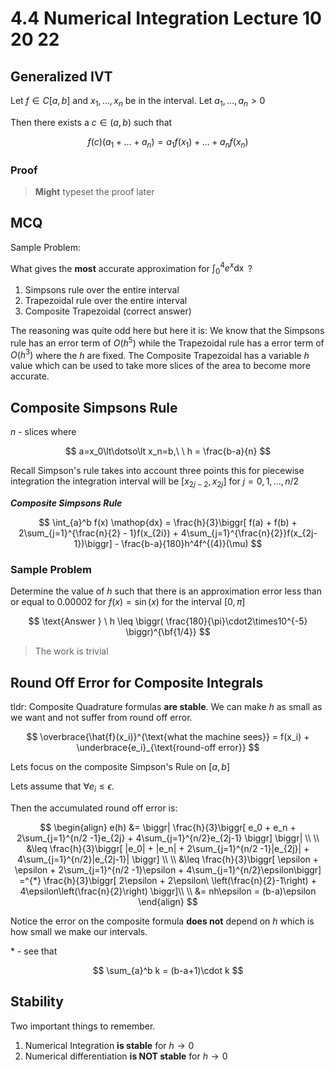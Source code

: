 # 4.4 Numerical Integration Lecture 10 20 22
## Generalized IVT
Let $f\in C[a, b]$ and $x_1,\dotso, x_n$ be in the interval. 
Let $a_1, \dotso, a_n\gt0$

Then there exists a $c\in(a, b)$ such that

$$
f(c)(a_1 + \dotso + a_n) = a_1f(x_1) + \dotso + a_nf(x_n)
$$

### Proof
> **Might** typeset the proof later

## MCQ
Sample Problem:

What gives the **most** accurate approximation for $\int_0^4 e^x\mathop{dx}$ ?

1. Simpsons rule over the entire interval
2. Trapezoidal rule over the entire interval
3. Composite Trapezoidal (correct answer)

The reasoning was quite odd here but here it is:
We know that the Simpsons rule has an error term of $O(h^5)$ while the Trapezoidal rule has a error term of $O(h^3)$ where the $h$ are fixed. The Composite Trapezoidal has a variable $h$ value which can be used to take more slices of the area to become more accurate. 

## Composite Simpsons Rule
$n$ - slices where

$$
a=x_0\lt\dotso\lt x_n=b,\ \ h = \frac{b-a}{n}
$$

Recall Simpson's rule takes into account three points this for piecewise integration the integration interval will be $[x_{2j-2}, x_{2j}]$  for $j=0, 1, \dotso, n/2$


***Composite Simpsons Rule***

$$
\int_{a}^b f(x) \mathop{dx} =
\frac{h}{3}\biggr[ f(a) + f(b) + 2\sum_{j=1}^{\frac{n}{2} - 1}f(x_{2i}) + 4\sum_{j=1}^{\frac{n}{2}}f(x_{2j-1})\biggr] - \frac{b-a}{180}h^4f^{(4)}(\mu)
$$

### Sample Problem

Determine the value of $h$ such that there is an approximation error less than or equal to $0.00002$ for $f(x) = \sin(x)$ for the interval $[0, \pi]$

$$
\text{Answer } \ h \leq \biggr( \frac{180}{\pi}\cdot2\times10^{-5} \biggr)^{\bf{1/4}}
$$ 

> The work is trivial

## Round Off Error for Composite Integrals
 tldr: Composite Quadrature formulas **are stable**. We can make $h$ as small as we want and not suffer from round off error. 
 
$$
\overbrace{\hat{f}(x_i)}^{\text{what the machine sees}} = f(x_i) + \underbrace{e_i}_{\text{round-off error}} 
$$

Lets focus on the composite Simpson's Rule on $[a, b]$

Lets assume that $\forall e_i \leq \epsilon$. 

Then the accumulated round off error is:

$$
\begin{align}
e(h) &= \biggr| \frac{h}{3}\biggr[ e_0 + e_n + 2\sum_{j=1}^{n/2 -1}e_{2j} + 4\sum_{j=1}^{n/2}e_{2j-1}   \biggr] \biggr| \\ \\
&\leq \frac{h}{3}\biggr[ |e_0| + |e_n| + 2\sum_{j=1}^{n/2 -1}|e_{2j}| + 4\sum_{j=1}^{n/2}|e_{2j-1}|   \biggr] \\ \\
&\leq \frac{h}{3}\biggr[ \epsilon + \epsilon + 2\sum_{j=1}^{n/2 -1}\epsilon + 4\sum_{j=1}^{n/2}\epsilon\biggr] =^{*} \frac{h}{3}\biggr[ 2\epsilon + 2\epsilon\ \left(\frac{n}{2}-1\right) + 4\epsilon\left(\frac{n}{2}\right) \biggr]\\ \\
&= nh\epsilon = (b-a)\epsilon
\end{align}
$$

Notice the error on the composite formula **does not** depend on $h$ which is how small we make our intervals. 

\* - see that 

$$
\sum_{a}^b k = (b-a+1)\cdot k
$$

## Stability
Two important things to remember. 

1. Numerical Integration **is stable** for $h\to0$
2. Numerical differentiation **is NOT stable** for $h\to0$ 

